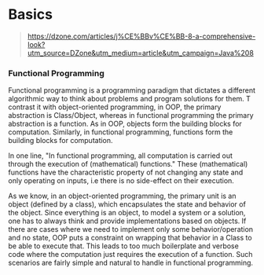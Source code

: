 # Basics
> https://dzone.com/articles/j%CE%BBv%CE%BB-8-a-comprehensive-look?utm_source=DZone&utm_medium=article&utm_campaign=Java%208
### Functional Programming
Functional programming is a programming paradigm that dictates a different algorithmic way to think about problems and program solutions for them. T contrast it with object-oriented programming, in OOP, the primary abstraction is Class/Object, whereas in functional programming the primary abstraction is a function. As in OOP, objects form the building blocks for computation. Similarly, in functional programming, functions form the building blocks for computation.

In one line, "In functional programming, all computation is carried out through the execution of (mathematical) functions." These (mathematical) functions have the characteristic property of not changing any state and only operating on inputs, i.e there is no side-effect on their execution.

As we know, in an object-oriented programming, the primary unit is an object (defined by a class), which encapsulates the state and behavior of the object. Since everything is an object, to model a system or a solution, one has to always think and provide implementations based on objects. If there are cases where we need to implement only some behavior/operation and no state, OOP puts a constraint on wrapping that behavior in a Class to be able to execute that. This leads to too much boilerplate and verbose code where the computation just requires the execution of a function. Such scenarios are fairly simple and natural to handle in functional programming.
